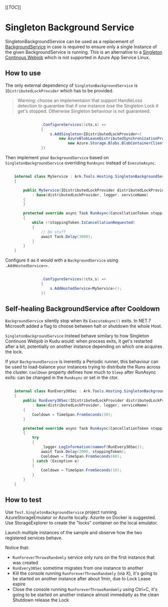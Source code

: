 [[_TOC_]]

# Singleton Background Service

SingletonBackgroundService can be used as a replacement of [BackgroundService](https://learn.microsoft.com/en-us/aspnet/core/fundamentals/host/hosted-services?view=aspnetcore-6.0&tabs=visual-studio#backgroundservice-base-class) 
in case is required to ensure only a single Instance of the given BackgroundService is running.
This is an alternative to a [Singleton Continous Webjob](https://github.com/projectkudu/kudu/wiki/WebJobs#settingsjob-reference) which is not supported in Azure App Service Linux.

## How to use

The only external dependency of `SingletonBackgroundService` is `IDistributedLockProvider` which has to be provided.

> Warning: choose an implementaion that support HandleLoss detection to guarantee that if one instance _lose_ the Singleton Lock it get's stopped. Otherwise Singleton behaviour is not guaranteed.

```cs

                .ConfigureServices((ctx,s) =>
                {
                    s.AddSingleton<IDistributedLockProvider>(
                        new AzureBlobLeaseDistributedSynchronizationProvider(
                            new Azure.Storage.Blobs.BlobContainerClient(ctx.Configuration["ConnectionStrings:Storage"],"locks")));
                })
```

Then implement your `BackgroundService` based on `SingletonBackgroundService` overriding `RunAsync` instead of `ExecuteAsync`.

```cs

    internal class MyService : Ark.Tools.Hosting.SingletonBackgroundService
    {

        public MyService(IDistributedLockProvider distributedLockProvider, ILogger<RunForeverThrowsRandomly> logger, string? serviceName = null)
            : base(distributedLockProvider, logger, serviceName)
        {
        }

        protected override async Task RunAsync(CancellationToken stoppingToken)
        {
            while (!stoppingToken.IsCancellationRequested)
            {
                // Do stuff
                await Task.Delay(3000);
            }
        }
    }

```

Configure it as it would with a `BackgroundService` using `.AddHostedService<>`.

```cs

                .ConfigureServices((ctx,s) =>
                {
                    s.AddHostedService<MyService>();
                })

```

## Self-healing BackgroundService after Cooldown

`BackgroundService` silently stop when its `ExecuteAsync()` exits. In NET.7 Microsoft added a flag to choose between halt or shutdown the whole Host.

`SingletonBackgroundService` instead behave similary to how Singleton Continuos Webjob in Kudu would: when process exits, it get's restarted after a bit, 
potentially on another instance depending on which one acquires the lock.

If your `BackgroundService` is inerently a Periodic runner, this behaviour can be used to load-balance your instances trying to distribute the Runs across the cluster.
`CoolDown` property defines how much to `Sleep` after RunAsync exits: can be changed in the `RunAsync` or set in the ctor.

```cs

    internal class RunEvery30Sec : Ark.Tools.Hosting.SingletonBackgroundService
    {
        public RunEvery30Sec(IDistributedLockProvider distributedLockProvider, ILogger<RunEvery30Sec> logger, string? serviceName = null) 
            : base(distributedLockProvider, logger, serviceName)
        {
            Cooldown = TimeSpan.FromSeconds(30);
        }

        protected override async Task RunAsync(CancellationToken stoppingToken)
        {
            try
            {                
                _logger.LogInformation(nameof(RunEvery30Sec));
                await Task.Delay(2000, stoppingToken);
                Cooldown = TimeSpan.FromSeconds(60);
            } catch (Exception e)
            {
                Cooldown = TimeSpan.FromSeconds(10);
            }
        }
    }

```

## How to test

Use `Test.SingletonBackgroundService` project running AzureStorageEmulator or Azurite locally. Azurite on Docker is suggested.
Use StorageExplorer to create the "locks" container on the local emulator.

Launch multiple instances of the sample and observe how the two registered services behave.

Notice that:
- `RunForeverThrowsRandomly` service only runs on the first instance that was created
- `RunEvery30Sec` sometime migrates from one instance to another
- Kill the console running `RunForeverThrowsRandomly` (via X), it's going to be started on another instance after about 1min, due to Lock Lease expire
- Close the console running `RunForeverThrowsRandomly` using Ctrl+C, it's going to be started on another instance almost immediatly as the clean Shutdown release the Lock

